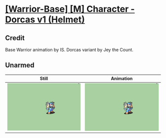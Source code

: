 # [\[Warrior-Base\] \[M\] Character - Dorcas v1 \(Helmet\)](../)

## Credit

Base Warrior animation by IS. 
Dorcas variant by Jey the Count.
	
## Unarmed

| Still | Animation |
| :---: | :-------: |
| ![Unarmed still](./Unarmed_000.png) | ![Unarmed animation](./Unarmed.gif) |
